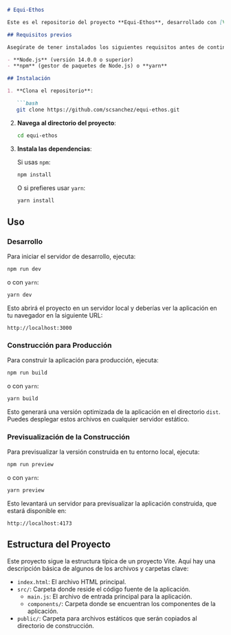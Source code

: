 ```markdown
# Equi-Ethos

Este es el repositorio del proyecto **Equi-Ethos**, desarrollado con [Vite](https://vitejs.dev/), una herramienta rápida para la construcción de aplicaciones web modernas. Este proyecto puede ser utilizado como punto de partida para desarrollar tu propia aplicación.

## Requisitos previos

Asegúrate de tener instalados los siguientes requisitos antes de continuar:

- **Node.js** (versión 14.0.0 o superior)
- **npm** (gestor de paquetes de Node.js) o **yarn**

## Instalación

1. **Clona el repositorio**:

   ```bash
   git clone https://github.com/scsanchez/equi-ethos.git
   ```

2. **Navega al directorio del proyecto**:

   ```bash
   cd equi-ethos
   ```

3. **Instala las dependencias**:

   Si usas `npm`:

   ```bash
   npm install
   ```

   O si prefieres usar `yarn`:

   ```bash
   yarn install
   ```

## Uso

### Desarrollo

Para iniciar el servidor de desarrollo, ejecuta:

```bash
npm run dev
```

o con `yarn`:

```bash
yarn dev
```

Esto abrirá el proyecto en un servidor local y deberías ver la aplicación en tu navegador en la siguiente URL:

```
http://localhost:3000
```

### Construcción para Producción

Para construir la aplicación para producción, ejecuta:

```bash
npm run build
```

o con `yarn`:

```bash
yarn build
```

Esto generará una versión optimizada de la aplicación en el directorio `dist`. Puedes desplegar estos archivos en cualquier servidor estático.

### Previsualización de la Construcción

Para previsualizar la versión construida en tu entorno local, ejecuta:

```bash
npm run preview
```

o con `yarn`:

```bash
yarn preview
```

Esto levantará un servidor para previsualizar la aplicación construida, que estará disponible en:

```
http://localhost:4173
```

## Estructura del Proyecto

Este proyecto sigue la estructura típica de un proyecto Vite. Aquí hay una descripción básica de algunos de los archivos y carpetas clave:

- `index.html`: El archivo HTML principal.
- `src/`: Carpeta donde reside el código fuente de la aplicación.
  - `main.js`: El archivo de entrada principal para la aplicación.
  - `components/`: Carpeta donde se encuentran los componentes de la aplicación.
- `public/`: Carpeta para archivos estáticos que serán copiados al directorio de construcción.
